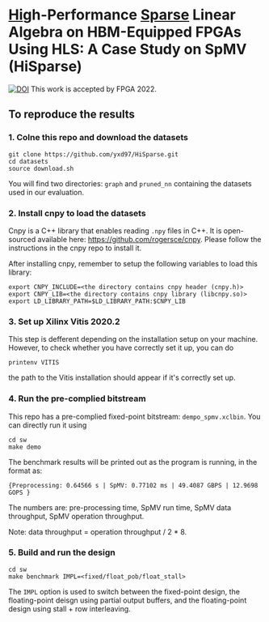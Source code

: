 # <u>Hi</u>gh-Performance <u>Sparse</u> Linear Algebra on HBM-Equipped FPGAs Using HLS: A Case Study on SpMV (HiSparse)

[![DOI](https://zenodo.org/badge/396456469.svg)](https://zenodo.org/badge/latestdoi/396456469)
This work is accepted by FPGA 2022.

## To reproduce the results
### 1. Colne this repo and download the datasets
```
git clone https://github.com/yxd97/HiSparse.git
cd datasets
source download.sh
```
You will find two directories: ```graph``` and ```pruned_nn``` containing the datasets used in our evaluation.

### 2. Install cnpy to load the datasets
Cnpy is a C++ library that enables reading ```.npy``` files in C++. It is open-sourced available here: https://github.com/rogersce/cnpy.
Please follow the instructions in the cnpy repo to install it.

After installing cnpy, remember to setup the following variables to load this library:
```
export CNPY_INCLUDE=<the directory contains cnpy header (cnpy.h)>
export CNPY_LIB=<the directory contains cnpy library (libcnpy.so)>
export LD_LIBRARY_PATH=$LD_LIBRARY_PATH:$CNPY_LIB
```

### 3. Set up Xilinx Vitis 2020.2
This step is defferent depending on the installation setup on your machine.
However, to check whether you have correctly set it up, you can do
```
printenv VITIS
```
the path to the Vitis installation should appear if it's correctly set up.

### 4. Run the pre-complied bitstream
This repo has a pre-complied fixed-point bitstream: ```dempo_spmv.xclbin```.
You can directly run it using
```
cd sw
make demo
```
The benchmark results will be printed out as the program is running, in the format as:
```
{Preprocessing: 0.64566 s | SpMV: 0.77102 ms | 49.4087 GBPS | 12.9698 GOPS }
```
The numbers are: pre-processing time, SpMV run time, SpMV data throughput, SpMV operation throughput.

Note: data throughput = operation throughput / 2 * 8.

### 5. Build and run the design
```
cd sw
make benchmark IMPL=<fixed/float_pob/float_stall>
```
The ```IMPL``` option is used to switch between
the fixed-point design,
the floating-point deisgn using partial output buffers,
and the floating-point design using stall + row interleaving.
